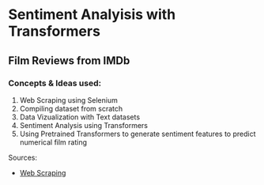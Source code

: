 # Sentiment Analyisis with Transformers
## Film Reviews from IMDb
### Concepts & Ideas used:
  1. Web Scraping using Selenium 
  2. Compiling dataset from scratch
  3. Data Vizualization with Text datasets
  4. Sentiment Analysis using Transformers
  5. Using Pretrained Transformers to generate sentiment features to predict numerical film rating

Sources: 
- [Web Scraping](https://www.analyticsvidhya.com/blog/2022/07/scraping-imdb-reviews-in-python-using-selenium/)

